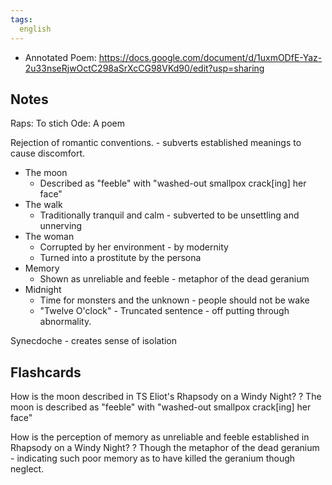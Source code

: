```yaml
---
tags:
  english
---
```


- Annotated Poem: https://docs.google.com/document/d/1uxmODfE-Yaz-2u33nseRjwOctC298aSrXcCG98VKd90/edit?usp=sharing

## Notes

Raps: To stich
Ode: A poem


Rejection of romantic conventions. - subverts established meanings to cause discomfort.
- The moon
	- Described as "feeble" with "washed-out smallpox crack[ing] her face"
- The walk 
	- Traditionally tranquil and calm - subverted to be unsettling and unnerving
- The woman
	- Corrupted by her environment - by modernity
	- Turned into a prostitute by the persona
- Memory
	- Shown as unreliable and feeble - metaphor of the dead geranium 
- Midnight
	- Time for monsters and the unknown - people should not be wake
	- "Twelve O'clock" - Truncated sentence - off putting through abnormality.

Synecdoche - creates sense of isolation 

## Flashcards

How is the moon described in TS Eliot's Rhapsody on a Windy Night?
?
The moon is described as "feeble" with "washed-out smallpox crack[ing] her face"

How is the perception of memory as unreliable and feeble established in Rhapsody on a Windy Night?
?
Though the metaphor of the dead geranium - indicating such poor memory as to have killed the geranium though neglect. 